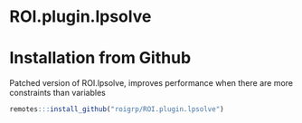 # ROI.plugin.lpsolve

# Installation from Github

Patched version of ROI.lpsolve, improves performance when there are more constraints than variables 

```r
remotes:::install_github("roigrp/ROI.plugin.lpsolve")
```

